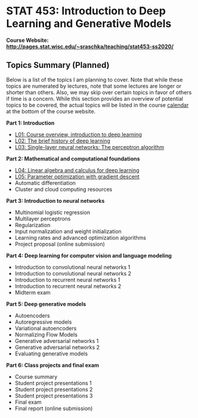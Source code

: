 # STAT 453: Introduction to Deep Learning and Generative Models

**Course Website: http://pages.stat.wisc.edu/~sraschka/teaching/stat453-ss2020/**


## Topics Summary (Planned)

Below is a list of the topics I am planning to cover. Note that while these topics are numerated by lectures, note that some lectures are longer or shorter than others. Also, we may skip over certain topics in favor of others if time is a concern. While this section provides an overview of potential topics to be covered, the actual topics will be listed in the course [calendar](http://pages.stat.wisc.edu/~sraschka/teaching/stat453-ss2020/#calendar) at the bottom of the course website.



**Part 1: Introduction**
- [L01: Course overview, introduction to deep learning](L01-intro)
- [L02: The brief history of deep learning](L02-dl-history)
- [L03: Single-layer neural networks: The perceptron algorithm](L03-perceptron)

**Part 2: Mathematical and computational foundations**
-	[L04: Linear algebra and calculus for deep learning](L04-linalg)
-	[L05: Parameter optimization with gradient descent](L05-grad-descent)
-	Automatic differentiation
-	Cluster and cloud computing resources

**Part 3: Introduction to neural networks**
-	Multinomial logistic regression
-	Multilayer perceptrons
-	Regularization
-	Input normalization and weight initialization
-	Learning rates and advanced optimization algorithms
- Project proposal (online submission)

**Part 4: Deep learning for computer vision and language modeling**
- Introduction to convolutional neural networks 1
-	Introduction to convolutional neural networks 2
-	Introduction to recurrent neural networks 1
-	Introduction to recurrent neural networks 2
-	Midterm exam

**Part 5: Deep generative models**
- Autoencoders
- Autoregressive models
- Variational autoencoders
- Normalizing Flow Models
- Generative adversarial networks 1
- Generative adversarial networks 2
- Evaluating generative models

**Part 6: Class projects and final exam**
- Course summary
- Student project presentations 1
- Student project presentations 2
- Student project presentations 3
- Final exam
- Final report (online submission)
